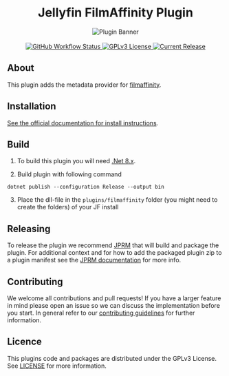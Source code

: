 <h1 align="center">Jellyfin FilmAffinity Plugin</h1>

<p align="center">
<img alt="Plugin Banner" src="https://raw.githubusercontent.com/jellyfin/jellyfin-ux/master/plugins/SVG/jellyfin-plugin-filmaffinity.svg?sanitize=true"/>
<br/>
<br/>
<a href="https://github.com/markstor/jellyfin-plugin-filmaffinity/actions?query=workflow%3A%22Test+Build+Plugin%22">
<img alt="GitHub Workflow Status" src="https://img.shields.io/github/workflow/status/jellyfin/jellyfin-plugin-filmaffinity/Test%20Build%20Plugin.svg">
</a>
<a href="https://github.com/markstor/jellyfin-plugin-filmaffinity">
<img alt="GPLv3 License" src="https://img.shields.io/github/license/jellyfin/jellyfin-plugin-filmaffinity.svg"/>
</a>
<a href="https://github.com/markstor/jellyfin-plugin-filmaffinity/releases">
<img alt="Current Release" src="https://img.shields.io/github/release/jellyfin/jellyfin-plugin-filmaffinity.svg"/>
</a>
</p>

## About

This plugin adds the metadata provider for [filmaffinity](https://www.filmaffinity.com/).

## Installation

[See the official documentation for install instructions](https://jellyfin.org/docs/general/server/plugins/index.html#installing).

## Build

1. To build this plugin you will need [.Net 8.x](https://dotnet.microsoft.com/en-us/download/dotnet/8.0).

2. Build plugin with following command
  ```
  dotnet publish --configuration Release --output bin
  ```

3. Place the dll-file in the `plugins/filmaffinity` folder (you might need to create the folders) of your JF install

## Releasing

To release the plugin we recommend [JPRM](https://github.com/oddstr13/jellyfin-plugin-repository-manager) that will build and package the plugin.
For additional context and for how to add the packaged plugin zip to a plugin manifest see the [JPRM documentation](https://github.com/oddstr13/jellyfin-plugin-repository-manager) for more info.

## Contributing

We welcome all contributions and pull requests! If you have a larger feature in mind please open an issue so we can discuss the implementation before you start.
In general refer to our [contributing guidelines](https://github.com/markstor/.github/blob/master/CONTRIBUTING.md) for further information.

## Licence

This plugins code and packages are distributed under the GPLv3 License. See [LICENSE](./LICENSE) for more information.
